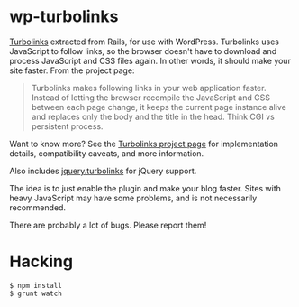 # wp-turbolinks

[Turbolinks](https://github.com/rails/turbolinks/) extracted from Rails, for use with WordPress. Turbolinks uses JavaScript to follow links, so the browser doesn't have to download and process JavaScript and CSS files again. In other words, it should make your site faster. From the project page:

> Turbolinks makes following links in your web application faster. Instead of 
> letting the browser recompile the JavaScript and CSS between each page change, it
> keeps the current page instance alive and replaces only the body and the title in
> the head. Think CGI vs persistent process.

Want to know more? See the [Turbolinks project page](https://github.com/rails/turbolinks/) for implementation details, compatibility caveats, and more information.

Also includes [jquery.turbolinks](https://github.com/kossnocorp/jquery.turbolinks) for jQuery support.

The idea is to just enable the plugin and make your blog faster. Sites with heavy JavaScript may have some problems, and is not necessarily recommended.

There are probably a lot of bugs. Please report them!

# Hacking

```
$ npm install
$ grunt watch
```
